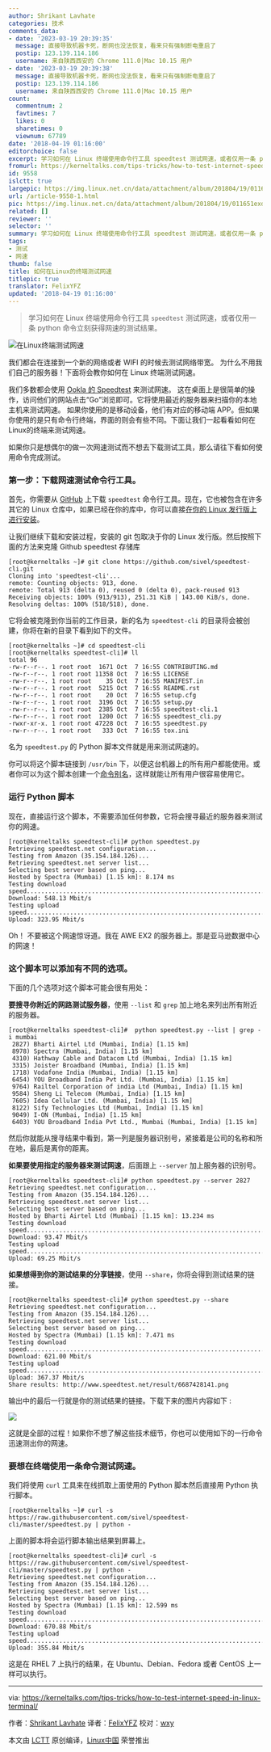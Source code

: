 ```yaml
---
author: Shrikant Lavhate
categories: 技术
comments_data:
- date: '2023-03-19 20:39:35'
  message: 直接导致机器卡死，断网也没法恢复，看来只有强制断电重启了
  postip: 123.139.114.186
  username: 来自陕西西安的 Chrome 111.0|Mac 10.15 用户
- date: '2023-03-19 20:39:38'
  message: 直接导致机器卡死，断网也没法恢复，看来只有强制断电重启了
  postip: 123.139.114.186
  username: 来自陕西西安的 Chrome 111.0|Mac 10.15 用户
count:
  commentnum: 2
  favtimes: 7
  likes: 0
  sharetimes: 0
  viewnum: 67789
date: '2018-04-19 01:16:00'
editorchoice: false
excerpt: 学习如何在 Linux 终端使用命令行工具 speedtest 测试网速，或者仅用一条 python 命令立刻获得网速的测试结果。
fromurl: https://kerneltalks.com/tips-tricks/how-to-test-internet-speed-in-linux-terminal/
id: 9558
islctt: true
largepic: https://img.linux.net.cn/data/attachment/album/201804/19/011651exdlvgxkssjtjhj3.png
url: /article-9558-1.html
pic: https://img.linux.net.cn/data/attachment/album/201804/19/011651exdlvgxkssjtjhj3.png.thumb.jpg
related: []
reviewer: ''
selector: ''
summary: 学习如何在 Linux 终端使用命令行工具 speedtest 测试网速，或者仅用一条 python 命令立刻获得网速的测试结果。
tags:
- 测试
- 网速
thumb: false
title: 如何在Linux的终端测试网速
titlepic: true
translator: FelixYFZ
updated: '2018-04-19 01:16:00'
---
```



> 
> 学习如何在 Linux 终端使用命令行工具 `speedtest` 测试网速，或者仅用一条 python 命令立刻获得网速的测试结果。
> 
> 
> 


![在Linux终端测试网速](/data/attachment/album/201804/19/011651exdlvgxkssjtjhj3.png)


我们都会在连接到一个新的网络或者 WIFI 的时候去测试网络带宽。 为什么不用我们自己的服务器！下面将会教你如何在 Linux 终端测试网速。


我们多数都会使用 [Ookla 的 Speedtest](http://www.speedtest.net/) 来测试网速。 这在桌面上是很简单的操作，访问他们的网站点击“Go”浏览即可。它将使用最近的服务器来扫描你的本地主机来测试网速。 如果你使用的是移动设备，他们有对应的移动端 APP。但如果你使用的是只有命令行终端，界面的则会有些不同。下面让我们一起看看如何在Linux的终端来测试网速。


如果你只是想偶尔的做一次网速测试而不想去下载测试工具，那么请往下看如何使用命令完成测试。


### 第一步：下载网速测试命令行工具。


首先，你需要从 [GitHub](https://github.com/sivel/speedtest-cli) 上下载 `speedtest` 命令行工具。现在，它也被包含在许多其它的 Linux 仓库中，如果已经在你的库中，你可以直接[在你的 Linux 发行版上进行安装](https://kerneltalks.com/tools/package-installation-linux-yum-apt/)。


让我们继续下载和安装过程，安装的 git 包取决于你的 Linux 发行版。然后按照下面的方法来克隆 Github speedtest 存储库



```
[root@kerneltalks ~]# git clone https://github.com/sivel/speedtest-cli.git
Cloning into 'speedtest-cli'...
remote: Counting objects: 913, done.
remote: Total 913 (delta 0), reused 0 (delta 0), pack-reused 913
Receiving objects: 100% (913/913), 251.31 KiB | 143.00 KiB/s, done.
Resolving deltas: 100% (518/518), done.

```

它将会被克隆到你当前的工作目录，新的名为 `speedtest-cli` 的目录将会被创建，你将在新的目录下看到如下的文件。



```
[root@kerneltalks ~]# cd speedtest-cli
[root@kerneltalks speedtest-cli]# ll
total 96
-rw-r--r--. 1 root root  1671 Oct  7 16:55 CONTRIBUTING.md
-rw-r--r--. 1 root root 11358 Oct  7 16:55 LICENSE
-rw-r--r--. 1 root root    35 Oct  7 16:55 MANIFEST.in
-rw-r--r--. 1 root root  5215 Oct  7 16:55 README.rst
-rw-r--r--. 1 root root    20 Oct  7 16:55 setup.cfg
-rw-r--r--. 1 root root  3196 Oct  7 16:55 setup.py
-rw-r--r--. 1 root root  2385 Oct  7 16:55 speedtest-cli.1
-rw-r--r--. 1 root root  1200 Oct  7 16:55 speedtest_cli.py
-rwxr-xr-x. 1 root root 47228 Oct  7 16:55 speedtest.py
-rw-r--r--. 1 root root   333 Oct  7 16:55 tox.ini

```

名为 `speedtest.py` 的 Python 脚本文件就是用来测试网速的。


你可以将这个脚本链接到 `/usr/bin` 下，以便这台机器上的所有用户都能使用。或者你可以为这个脚本创建一个[命令别名](https://kerneltalks.com/commands/command-alias-in-linux-unix/)，这样就能让所有用户很容易使用它。


### 运行 Python 脚本


现在，直接运行这个脚本，不需要添加任何参数，它将会搜寻最近的服务器来测试你的网速。



```
[root@kerneltalks speedtest-cli]# python speedtest.py
Retrieving speedtest.net configuration...
Testing from Amazon (35.154.184.126)...
Retrieving speedtest.net server list...
Selecting best server based on ping...
Hosted by Spectra (Mumbai) [1.15 km]: 8.174 ms
Testing download speed................................................................................
Download: 548.13 Mbit/s
Testing upload speed................................................................................................
Upload: 323.95 Mbit/s

```

Oh！ 不要被这个网速惊讶道。我在 AWE EX2 的服务器上。那是亚马逊数据中心的网速！


### 这个脚本可以添加有不同的选项。


下面的几个选项对这个脚本可能会很有用处：


**要搜寻你附近的网路测试服务器**，使用 `--list` 和 `grep` 加上地名来列出所有附近的服务器。



```
[root@kerneltalks speedtest-cli]#  python speedtest.py --list | grep -i mumbai
 2827) Bharti Airtel Ltd (Mumbai, India) [1.15 km]
 8978) Spectra (Mumbai, India) [1.15 km]
 4310) Hathway Cable and Datacom Ltd (Mumbai, India) [1.15 km]
 3315) Joister Broadband (Mumbai, India) [1.15 km]
 1718) Vodafone India (Mumbai, India) [1.15 km]
 6454) YOU Broadband India Pvt Ltd. (Mumbai, India) [1.15 km]
 9764) Railtel Corporation of india Ltd (Mumbai, India) [1.15 km]
 9584) Sheng Li Telecom (Mumbai, India) [1.15 km]
 7605) Idea Cellular Ltd. (Mumbai, India) [1.15 km]
 8122) Sify Technologies Ltd (Mumbai, India) [1.15 km]
 9049) I-ON (Mumbai, India) [1.15 km]
 6403) YOU Broadband India Pvt Ltd., Mumbai (Mumbai, India) [1.15 km]

```

然后你就能从搜寻结果中看到，第一列是服务器识别号，紧接着是公司的名称和所在地，最后是离你的距离。


**如果要使用指定的服务器来测试网速**，后面跟上 `--server` 加上服务器的识别号。



```
[root@kerneltalks speedtest-cli]# python speedtest.py --server 2827
Retrieving speedtest.net configuration...
Testing from Amazon (35.154.184.126)...
Retrieving speedtest.net server list...
Selecting best server based on ping...
Hosted by Bharti Airtel Ltd (Mumbai) [1.15 km]: 13.234 ms
Testing download speed................................................................................
Download: 93.47 Mbit/s
Testing upload speed................................................................................................
Upload: 69.25 Mbit/s

```

**如果想得到你的测试结果的分享链接**，使用 `--share`，你将会得到测试结果的链接。



```
[root@kerneltalks speedtest-cli]# python speedtest.py --share
Retrieving speedtest.net configuration...
Testing from Amazon (35.154.184.126)...
Retrieving speedtest.net server list...
Selecting best server based on ping...
Hosted by Spectra (Mumbai) [1.15 km]: 7.471 ms
Testing download speed................................................................................
Download: 621.00 Mbit/s
Testing upload speed................................................................................................
Upload: 367.37 Mbit/s
Share results: http://www.speedtest.net/result/6687428141.png

```

输出中的最后一行就是你的测试结果的链接。下载下来的图片内容如下 :


![](/data/attachment/album/201804/19/011757vecetexm88oxox88.png)


这就是全部的过程！如果你不想了解这些技术细节，你也可以使用如下的一行命令迅速测出你的网速。


### 要想在终端使用一条命令测试网速。


我们将使用 `curl` 工具来在线抓取上面使用的 Python 脚本然后直接用 Python 执行脚本。



```
[root@kerneltalks ~]# curl -s https://raw.githubusercontent.com/sivel/speedtest-cli/master/speedtest.py | python -

```

上面的脚本将会运行脚本输出结果到屏幕上。



```
[root@kerneltalks speedtest-cli]# curl -s https://raw.githubusercontent.com/sivel/speedtest-cli/master/speedtest.py | python -
Retrieving speedtest.net configuration...
Testing from Amazon (35.154.184.126)...
Retrieving speedtest.net server list...
Selecting best server based on ping...
Hosted by Spectra (Mumbai) [1.15 km]: 12.599 ms
Testing download speed................................................................................
Download: 670.88 Mbit/s
Testing upload speed................................................................................................
Upload: 355.84 Mbit/s

```

这是在 RHEL 7 上执行的结果，在 Ubuntu、Debian、Fedora 或者 CentOS 上一样可以执行。




---


via: <https://kerneltalks.com/tips-tricks/how-to-test-internet-speed-in-linux-terminal/>


作者：[Shrikant Lavhate](https://kerneltalks.com) 译者：[FelixYFZ](https://github.com/FelixYFZ) 校对：[wxy](https://github.com/wxy)


本文由 [LCTT](https://github.com/LCTT/TranslateProject) 原创编译，[Linux中国](https://linux.cn/) 荣誉推出